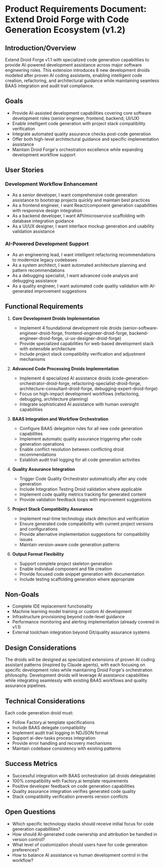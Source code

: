 # Product Requirements Document: Extend Droid Forge with Code Generation Ecosystem (v1.2)

## Introduction/Overview

Extend Droid Forge v1.1 with specialized code generation capabilities to provide AI-powered development assistance across major software engineering roles. This extension introduces 8 new development droids modeled after proven AI coding assistants, enabling intelligent code creation, refactoring, and architectural guidance while maintaining seamless BAAS integration and audit trail compliance.

## Goals

- Provide AI-assisted development capabilities covering core software development roles (senior engineer, frontend, backend, UI/UX)
- Enable intelligent code generation with project stack compatibility verification
- Integrate automated quality assurance checks post-code generation
- Offer both high-level architectural guidance and specific implementation assistance
- Maintain Droid Forge's orchestration excellence while expanding development workflow support

## User Stories

### Development Workflow Enhancement
- As a senior developer, I want comprehensive code generation assistance to bootstrap projects quickly and maintain best practices
- As a frontend engineer, I want React/component generation capabilities with responsive design integration
- As a backend developer, I want API/microservice scaffolding with database integration guidance
- As a UI/UX designer, I want interface mockup generation and usability validation assistance

### AI-Powered Development Support
- As an engineering lead, I want intelligent refactoring recommendations to modernize legacy codebases
- As a system architect, I want automated architecture planning and pattern recommendations
- As a debugging specialist, I want advanced code analysis and debugging assistance
- As a quality engineer, I want automated code quality validation with AI-generated improvement suggestions

## Functional Requirements

1. **Core Development Droids Implementation**
   - Implement 4 foundational development role droids (senior-software-engineer-droid-forge, frontend-engineer-droid-forge, backend-engineer-droid-forge, ui-ux-designer-droid-forge)
   - Provide specialized capabilities for web-based development stack with extensible architecture
   - Include project stack compatibility verification and adjustment mechanisms

2. **Advanced Code Processing Droids Implementation**
   - Implement 4 specialized AI assistance droids (code-generation-orchestrator-droid-forge, refactoring-specialist-droid-forge, architecture-consultant-droid-forge, debugging-expert-droid-forge)
   - Focus on high-impact development workflows (refactoring, debugging, architecture planning)
   - Integrate sophisticated AI assistance with human oversight capabilities

3. **BAAS Integration and Workflow Orchestration**
   - Configure BAAS delegation rules for all new code generation capabilities
   - Implement automatic quality assurance triggering after code generation operations
   - Enable conflict resolution between conflicting droid recommendations
   - Establish audit trail logging for all code generation activities

4. **Quality Assurance Integration**
   - Trigger Code Quality Orchestrator automatically after any code generation
   - Include Integration Testing Droid validation where applicable
   - Implement code quality metrics tracking for generated content
   - Provide validation feedback loops with improvement suggestions

5. **Project Stack Compatibility Assurance**
   - Implement real-time technology stack detection and verification
   - Ensure generated code compatibility with current project versions and configurations
   - Provide alternative implementation suggestions for compatibility issues
   - Maintain version-aware code generation patterns

6. **Output Format Flexibility**
   - Support complete project skeleton generation
   - Enable individual component and file creation
   - Provide focused code snippet generation with documentation
   - Include testing scaffolding generation where appropriate

## Non-Goals

- Complete IDE replacement functionality
- Machine learning model training or custom AI development
- Infrastructure provisioning beyond code-level guidance
- Performance monitoring and alerting implementation (already covered in v1.1)
- External toolchain integration beyond Git/quality assurance systems

## Design Considerations

The droids will be designed as specialized extensions of proven AI coding assistant patterns (inspired by Claude agents), with each focusing on specific development roles while maintaining Droid Forge's orchestration philosophy. Development droids will leverage AI assistance capabilities while integrating seamlessly with existing BAAS workflows and quality assurance pipelines.

## Technical Considerations

Each code generation droid must:
- Follow Factory.ai template specifications
- Include BAAS delegate compatibility
- Implement audit trail logging in NDJSON format
- Support ai-dev-tasks process integration
- Provide error handling and recovery mechanisms
- Maintain codebase consistency with existing patterns

## Success Metrics

- Successful integration with BAAS orchestration (all droids delegatable)
- 100% compatibility with Factory.ai template requirements
- Positive developer feedback on code generation capabilities
- Quality assurance integration verifies generated code quality
- Stack compatibility verification prevents version conflicts

## Open Questions

- Which specific technology stacks should receive initial focus for code generation capabilities?
- How should AI-generated code ownership and attribution be handled in version control?
- What level of customization should users have for code generation preferences?
- How to balance AI assistance vs human development control in the workflow?
